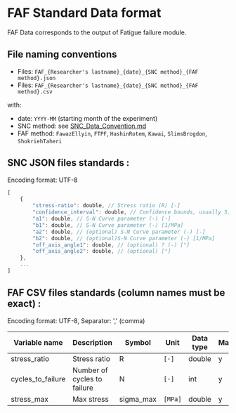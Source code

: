 # FAF Standard Data format

FAF Data corresponds to the output of Fatigue failure module.

## File naming conventions

- Files: `FAF_{Researcher's lastname}_{date}_{SNC method}_{FAF method}.json`
- Files: `FAF_{Researcher's lastname}_{date}_{SNC method}_{FAF method}.csv`

with:

- date: `YYYY-MM` (starting month of the experiment)
- SNC method: see [SNC_Data_Convention.md](SNC_Data_Convention.md)
- FAF method: `FawazEllyin`, `FTPF`, `HashinRotem`, `Kawai`, `SlimsBrogdon`, `ShokriehTaheri`

## SNC JSON files standards :

Encoding format: UTF-8

```javascript
[
	{
		"stress-ratio": double, // Stress ratio (R) [-]
		"confidence_interval": double, // Confidence bounds, usually 5, 95% (rsql) [-]
		"a1": double, // S-N Curve parameter (-) [-]
		"b1": double, // S-N Curve parameter (-) [1/MPa]
		"a2": double, // (optional) S-N Curve parameter (-) [-]
		"b2": double, // (optional)S-N Curve parameter (-) [1/MPa]
        "off_axis_angle1": double, // (optional) ? (-) [°]
        "off_axis_angle2": double, // (optional) [°]
	},
	...
]
```

## FAF CSV files standards (column names must be exact) :

Encoding format: UTF-8, Separator: ',' (comma)

| Variable name     | Description                 | Symbol    | Unit    | Data type | Mandatory |
| ----------------- | --------------------------- | --------- | ------- | --------- | --------- |
| stress_ratio      | Stress ratio                | R         | `[-]`   | double    | y         |
| cycles_to_failure | Number of cycles to failure | N         | `[-]`   | int       | y         |
| stress_max        | Max stress                  | sigma_max | `[MPa]` | double    | y         |
